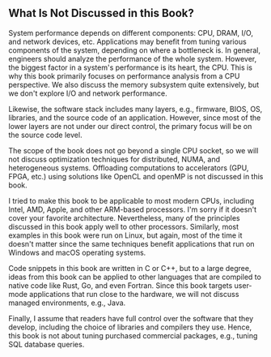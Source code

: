 ## What Is Not Discussed in this Book?

System performance depends on different components: CPU, DRAM, I/O, and network devices, etc. Applications may benefit from tuning various components of the system, depending on where a bottleneck is. In general, engineers should analyze the performance of the whole system. However, the biggest factor in a system's performance is its heart, the CPU. This is why this book primarily focuses on performance analysis from a CPU perspective. We also discuss the memory subsystem quite extensively, but we don't explore I/O and network performance.

Likewise, the software stack includes many layers, e.g., firmware, BIOS, OS, libraries, and the source code of an application. However, since most of the lower layers are not under our direct control, the primary focus will be on the source code level.

The scope of the book does not go beyond a single CPU socket, so we will not discuss optimization techniques for distributed, NUMA, and heterogeneous systems. Offloading computations to accelerators (GPU, FPGA, etc.) using solutions like OpenCL and openMP is not discussed in this book. 

I tried to make this book to be applicable to most modern CPUs, including Intel, AMD, Apple, and other ARM-based processors. I'm sorry if it doesn't cover your favorite architecture. Nevertheless, many of the principles discussed in this book apply well to other processors. Similarly, most examples in this book were run on Linux, but again, most of the time it doesn't matter since the same techniques benefit applications that run on Windows and macOS operating systems.

Code snippets in this book are written in C or C++, but to a large degree, ideas from this book can be applied to other languages that are compiled to native code like Rust, Go, and even Fortran. Since this book targets user-mode applications that run close to the hardware, we will not discuss managed environments, e.g., Java. 

Finally, I assume that readers have full control over the software that they develop, including the choice of libraries and compilers they use. Hence, this book is not about tuning purchased commercial packages, e.g., tuning SQL database queries.

